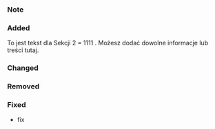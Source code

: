 <!--
// allowed states: major, minor, patch
- bump: patch
-->

### Note

### Added

To jest tekst dla Sekcji 2 = 1111 . Możesz dodać dowolne informacje lub treści tutaj.

### Changed

### Removed

### Fixed

- fix
